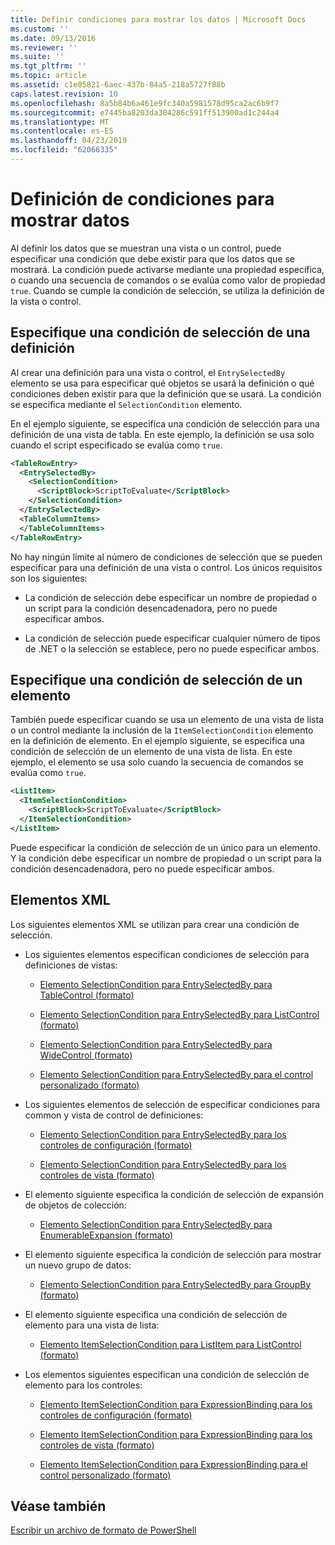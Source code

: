 ```yaml
---
title: Definir condiciones para mostrar los datos | Microsoft Docs
ms.custom: ''
ms.date: 09/13/2016
ms.reviewer: ''
ms.suite: ''
ms.tgt_pltfrm: ''
ms.topic: article
ms.assetid: c1e05821-6aec-437b-84a5-218a5727f88b
caps.latest.revision: 10
ms.openlocfilehash: 8a5b84b6a461e9fc340a5981578d95ca2ac6b9f7
ms.sourcegitcommit: e7445ba8203da304286c591ff513900ad1c244a4
ms.translationtype: MT
ms.contentlocale: es-ES
ms.lasthandoff: 04/23/2019
ms.locfileid: "62066335"
---
```

# <a name="defining-conditions-for-displaying-data"></a>Definición de condiciones para mostrar datos

Al definir los datos que se muestran una vista o un control, puede especificar una condición que debe existir para que los datos que se mostrará. La condición puede activarse mediante una propiedad específica, o cuando una secuencia de comandos o se evalúa como valor de propiedad `true`. Cuando se cumple la condición de selección, se utiliza la definición de la vista o control.

## <a name="specifying-a-selection-condition-for-a-definition"></a>Especifique una condición de selección de una definición

Al crear una definición para una vista o control, el `EntrySelectedBy` elemento se usa para especificar qué objetos se usará la definición o qué condiciones deben existir para que la definición que se usará. La condición se especifica mediante el `SelectionCondition` elemento.

En el ejemplo siguiente, se especifica una condición de selección para una definición de una vista de tabla. En este ejemplo, la definición se usa solo cuando el script especificado se evalúa como `true`.

```xml
<TableRowEntry>
  <EntrySelectedBy>
    <SelectionCondition>
      <ScriptBlock>ScriptToEvaluate</ScriptBlock>
    </SelectionCondition>
  </EntrySelectedBy>
  <TableColumnItems>
  </TableColumnItems>
</TableRowEntry>

```

No hay ningún límite al número de condiciones de selección que se pueden especificar para una definición de una vista o control. Los únicos requisitos son los siguientes:

- La condición de selección debe especificar un nombre de propiedad o un script para la condición desencadenadora, pero no puede especificar ambos.

- La condición de selección puede especificar cualquier número de tipos de .NET o la selección se establece, pero no puede especificar ambos.

## <a name="specifying-a-selection-condition-for-an-item"></a>Especifique una condición de selección de un elemento

También puede especificar cuando se usa un elemento de una vista de lista o un control mediante la inclusión de la `ItemSelectionCondition` elemento en la definición de elemento. En el ejemplo siguiente, se especifica una condición de selección de un elemento de una vista de lista. En este ejemplo, el elemento se usa solo cuando la secuencia de comandos se evalúa como `true`.

```xml
<ListItem>
  <ItemSelectionCondition>
    <ScriptBlock>ScriptToEvaluate</ScriptBlock>
  </ItemSelectionCondition>
</ListItem>

```

Puede especificar la condición de selección de un único para un elemento. Y la condición debe especificar un nombre de propiedad o un script para la condición desencadenadora, pero no puede especificar ambos.

## <a name="xml-elements"></a>Elementos XML

 Los siguientes elementos XML se utilizan para crear una condición de selección.

- Los siguientes elementos especifican condiciones de selección para definiciones de vistas:

    - [Elemento SelectionCondition para EntrySelectedBy para TableControl (formato)](./selectioncondition-element-for-entryselectedby-for-tablecontrol-format.md)

    - [Elemento SelectionCondition para EntrySelectedBy para ListControl (formato)](./selectioncondition-element-for-entryselectedby-for-listcontrol-format.md)

    - [Elemento SelectionCondition para EntrySelectedBy para WideControl (formato)](./selectioncondition-element-for-entryselectedby-for-widecontrol-format.md)

    - [Elemento SelectionCondition para EntrySelectedBy para el control personalizado (formato)](./selectioncondition-element-for-entryselectedby-for-customcontrol-format.md)

- Los siguientes elementos de selección de especificar condiciones para common y vista de control de definiciones:

    - [Elemento SelectionCondition para EntrySelectedBy para los controles de configuración (formato)](./selectioncondition-element-for-entryselectedby-for-controls-for-configuration-format.md)

    - [Elemento SelectionCondition para EntrySelectedBy para los controles de vista (formato)](./selectioncondition-element-for-entryselectedby-for-controls-for-view-format.md)

- El elemento siguiente especifica la condición de selección de expansión de objetos de colección:

    - [Elemento SelectionCondition para EntrySelectedBy para EnumerableExpansion (formato)](./selectioncondition-element-for-entryselectedby-for-enumerableexpansion-format.md)

- El elemento siguiente especifica la condición de selección para mostrar un nuevo grupo de datos:

    - [Elemento SelectionCondition para EntrySelectedBy para GroupBy (formato)](./selectioncondition-element-for-entryselectedby-for-groupby-format.md)

- El elemento siguiente especifica una condición de selección de elemento para una vista de lista:

    - [Elemento ItemSelectionCondition para ListItem para ListControl (formato)](./itemselectioncondition-element-for-listitem-for-listcontrol-format.md)

- Los elementos siguientes especifican una condición de selección de elemento para los controles:

    - [Elemento ItemSelectionCondition para ExpressionBinding para los controles de configuración (formato)](./itemselectioncondition-element-for-expressionbinding-for-controls-for-configuration-format.md)

    - [Elemento ItemSelectionCondition para ExpressionBinding para los controles de vista (formato)](./itemselectioncondition-element-for-expressionbinding-for-controls-for-view-format.md)

    - [Elemento ItemSelectionCondition para ExpressionBinding para el control personalizado (formato)](./itemselectioncondition-element-for-expressionbinding-for-customcontrol-format.md)

## <a name="see-also"></a>Véase también

[Escribir un archivo de formato de PowerShell](./writing-a-powershell-formatting-file.md)
